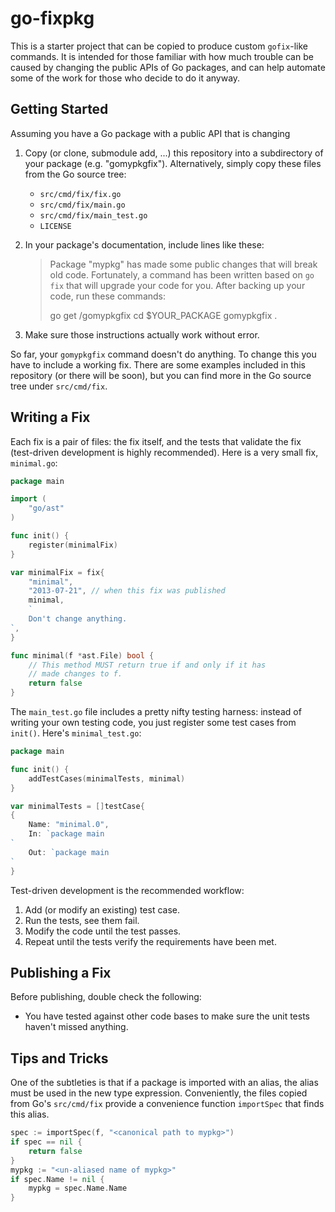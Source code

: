 go-fixpkg
=========

This is a starter project that can be copied to produce custom
`gofix`-like commands.  It is intended for those familiar with how much
trouble can be caused by changing the public APIs of Go packages, and
can help automate some of the work for those who decide to do it anyway.

Getting Started
---------------

Assuming you have a Go package with a public API that is changing

1.  Copy (or clone, submodule add, ...) this repository into a
	subdirectory of your package (e.g. "gomypkgfix").  Alternatively,
	simply copy these files from the Go source tree:

	- `src/cmd/fix/fix.go`
	- `src/cmd/fix/main.go`
	- `src/cmd/fix/main_test.go`
	- `LICENSE`

2.  In your package's documentation, include lines like these:
    
	> Package "mypkg" has made some public changes that will break old
	> code.  Fortunately, a command has been written based on `go fix`
	> that will upgrade your code for you.  After backing up your code,
	> run these commands:
	>
	> 	go get <path to mypkg>/gomypkgfix
	> 	cd $YOUR_PACKAGE
	> 	gomypkgfix .

3.  Make sure those instructions actually work without error.

So far, your `gomypkgfix` command doesn't do anything.  To change this
you have to include a working fix.  There are some examples included in
this repository (or there will be soon), but you can find more in the Go
source tree under `src/cmd/fix`.

Writing a Fix
-------------

Each fix is a pair of files: the fix itself, and the tests that validate
the fix (test-driven development is highly recommended).  Here is a very
small fix, `minimal.go`:

```go
package main

import (
	"go/ast"
)

func init() {
	register(minimalFix)
}

var minimalFix = fix{
	"minimal",
	"2013-07-21", // when this fix was published
	minimal,
	`
	Don't change anything.
`,
}

func minimal(f *ast.File) bool {
	// This method MUST return true if and only if it has
	// made changes to f.
	return false
}
```

The `main_test.go` file includes a pretty nifty testing harness: instead of writing your own testing code, you just register some test cases from `init()`.  Here's `minimal_test.go`:

```go
package main

func init() {
	addTestCases(minimalTests, minimal)
}

var minimalTests = []testCase{
{
	Name: "minimal.0",
	In: `package main
`
	Out: `package main
`
}
```

Test-driven development is the recommended workflow:

1. Add (or modify an existing) test case.
2. Run the tests, see them fail.
3. Modify the code until the test passes.
4. Repeat until the tests verify the requirements have been met.

Publishing a Fix
----------------

Before publishing, double check the following:

- You have tested against other code bases to make sure the unit tests haven't missed anything.

Tips and Tricks
---------------

One of the subtleties is that if a package is imported with an alias, the alias must be used in the new type expression.  Conveniently, the files copied from Go's `src/cmd/fix` provide a convenience function `importSpec` that finds this alias.

```go
spec := importSpec(f, "<canonical path to mypkg>")
if spec == nil {
	return false
}
mypkg := "<un-aliased name of mypkg>"
if spec.Name != nil {
	mypkg = spec.Name.Name
}
```

